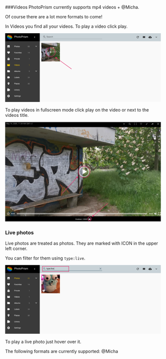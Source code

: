 ###Videos
PhotoPrism currently supports mp4 videos + @Micha.

Of course there are a lot more formats to come!

In Videos you find all your videos. To play a video click play.

![Screenshot](../img/video1.png)

To play videos in fullscreen mode click play on the video or next to the videos title.

![Screenshot](../img/video.png)

### Live photos
Live photos are treated as photos.
They are marked with ICON in the upper left corner.

You can filter for them using `type:live`.

![Screenshot](../img/livePhoto.png)

To play a live photo just hover over it.

The following formats are currently supported:
@Micha
